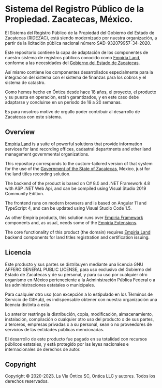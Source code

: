 ﻿# Sistema del Registro Público de la Propiedad. Zacatecas, México.

El Sistema del Registro Público de la Propiedad del Gobierno del Estado de Zacatecas (RIDEZAC),
está siendo modernizado por nuestra organización, a partir de la licitación pública nacional
número SAD-932079957-34-2020.

Este repositorio contiene la capa de adaptación de los componentes de nuestro sistema de registros
públicos conocido como [Empiria Land](https://github.com/Ontica/Empiria.Land), conforme a las
necesidades del [Gobierno del Estado de Zacatecas](https://zacatecas.gob.mx/).

Así mismo contiene los componentes desarrollados especialmente para la integración del sistema con
el sistema de finanzas para los cobros y el sistema de catastro.

Como hemos hecho en Óntica desde hace 18 años, el proyecto, el producto y su puesta en operación,
están garantizados, y en este caso debe adaptarse y concluirse en un período de 16 a 20 semanas.

Es para nosotros motivo de orgullo poder contribuir al desarrollo de Zacatecas con este sistema.

## Overview

[Empiria Land](http://www.ontica.org/land/) is a suite of powerful solutions that provide information services
for land recording offices, cadastral departments and other land management governmental organizations.

This repository corresponds to the custom-tailored version of that system for the use of the
[Government of the State of Zacatecas](https://zacatecas.gob.mx/), Mexico, just for the land titles recording solution.

The backend of the product is based on C# 8.0 and .NET Framework 4.8 with ASP .NET Web Api, and can be
compiled using Visual Studio 2019 Community Edition.

The frontend runs on modern browsers and is based on Angular 11 and TypeScript 4, and can be updated using
Visual Studio Code 1.5.

As other Empiria products, this solution runs over [Empiria Framework](https://github.com/Ontica/Empiria.Core)
components and, as usual, needs some of the [Empiria Extensions](https://github.com/Ontica/Empiria.Extensions).

The core functionality of this product (the domain) requires [Empiria Land](https://github.com/Ontica/Empiria.Land)
backend components for land titles registration and certification issuing.

## Licencia

Este producto y sus partes se distribuyen mediante una licencia GNU AFFERO
GENERAL PUBLIC LICENSE, para uso exclusivo del Gobierno del Estado de
Zacatecas y de su personal, y para su uso por cualquier otro organismo en
México perteneciente a la Administración Pública Federal o a las
administraciones estatales o municipales.

Para cualquier otro uso (con excepción a lo estipulado en los Términos de
Servicio de GitHub), es indispensable obtener con nuestra organización una
licencia distinta a esta.

Lo anterior restringe la distribución, copia, modificación, almacenamiento,
instalación, compilación o cualquier otro uso del producto o de sus partes,
a terceros, empresas privadas o a su personal, sean o no proveedores de
servicios de las entidades públicas mencionadas.

El desarrollo de este producto fue pagado en su totalidad con recursos
públicos estatales, y está protegido por las leyes nacionales e internacionales
de derechos de autor.

## Copyright

Copyright © 2020-2023. La Vía Óntica SC, Ontica LLC y autores.
Todos los derechos reservados.
